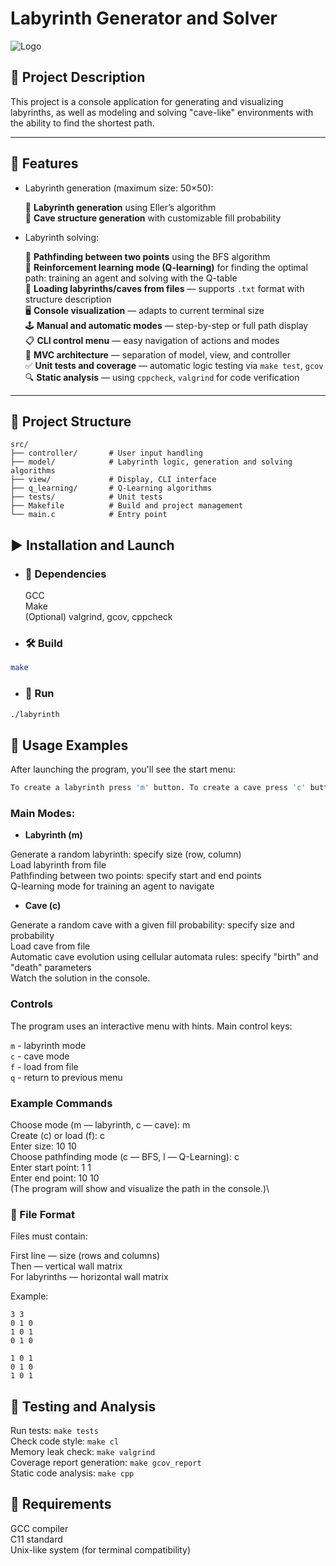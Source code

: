 # Labyrinth Generator and Solver

![Logo](web/labyrinth.svg)

## 📘 Project Description

This project is a console application for generating and visualizing labyrinths, as well as modeling and solving "cave-like" environments with the ability to find the shortest path.

---

## 🔧 Features


- Labyrinth generation (maximum size: 50×50):
  
  🔲 **Labyrinth generation** using Eller’s algorithm\
  🧱 **Cave structure generation** with customizable fill probability

- Labyrinth solving:
  
  🔁 **Pathfinding between two points** using the BFS algorithm\
  🧠 **Reinforcement learning mode (Q-learning)** for finding the optimal path: training an agent and solving with the Q-table\
  📂 **Loading labyrinths/caves from files** — supports `.txt` format with structure description\
  🖥️ **Console visualization** — adapts to current terminal size\
  🕹️ **Manual and automatic modes** — step-by-step or full path display\
  📋 **CLI control menu** — easy navigation of actions and modes\
  🧱 **MVC architecture** — separation of model, view, and controller\
  ✅ **Unit tests and coverage** — automatic logic testing via `make test`, `gcov`\
  🔍 **Static analysis** — using `cppcheck`, `valgrind` for code verification

---

## 📁 Project Structure

```text
src/
├── controller/       # User input handling
├── model/            # Labyrinth logic, generation and solving algorithms
├── view/             # Display, CLI interface
├── q_learning/       # Q-Learning algorithms
├── tests/            # Unit tests
├── Makefile          # Build and project management
└── main.c            # Entry point
```

## ▶️ Installation and Launch

- ### 🧱 Dependencies

  GCC\
  Make\
 (Optional) valgrind, gcov, cppcheck

- ### 🛠️ Build

```bash
make
```

- ### 🚀 Run

```bash
./labyrinth
```


## 📜 Usage Examples

After launching the program, you'll see the start menu:

```bash
To create a labyrinth press 'm' button. To create a cave press 'c' button. To quit press 'q' button.
```

### Main Modes:

- **Labyrinth (m)**
  
Generate a random labyrinth: specify size (row, column)\
Load labyrinth from file\
Pathfinding between two points: specify start and end points\
Q-learning mode for training an agent to navigate

- **Cave (c)**

Generate a random cave with a given fill probability: specify size and probability\
Load cave from file\
Automatic cave evolution using cellular automata rules: specify "birth" and "death" parameters\
Watch the solution in the console.

### Controls

The program uses an interactive menu with hints. Main control keys:

`m` - labyrinth mode\
`c` - cave mode\
`f` - load from file\
`q` - return to previous menu

### Example Commands

Choose mode (m — labyrinth, c — cave): m \
Create (c) or load (f): c\
Enter size: 10 10\
Choose pathfinding mode (c — BFS, l — Q-Learning): c\
Enter start point: 1 1\
Enter end point: 10 10\
(The program will show and visualize the path in the console.)\

### 📄 File Format

Files must contain:

First line — size (rows and columns)\
Then — vertical wall matrix\
For labyrinths — horizontal wall matrix

Example:

```
3 3
0 1 0
1 0 1
0 1 0

1 0 1
0 1 0
1 0 1
```

## 🧪 Testing and Analysis

Run tests: `make tests`\
Check code style: `make cl`\
Memory leak check: `make valgrind`\
Coverage report generation: `make gcov_report`\
Static code analysis: `make cpp`

## 🧰 Requirements

GCC compiler\
C11 standard\
Unix-like system (for terminal compatibility)

